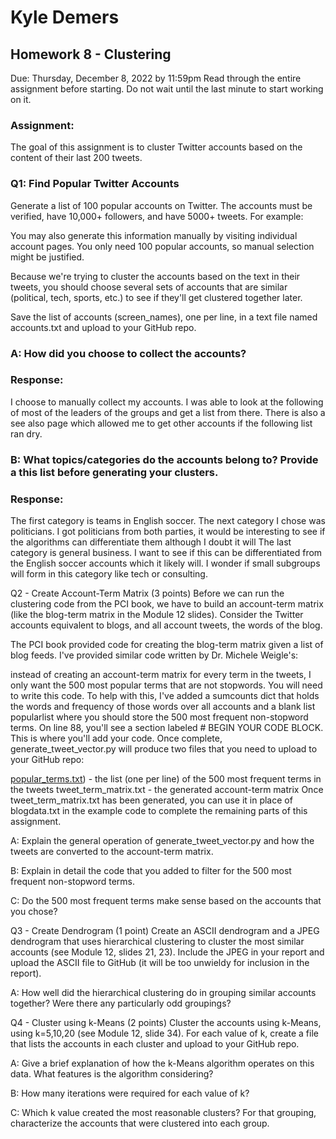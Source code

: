 # Kyle Demers
## Homework 8 - Clustering
Due: Thursday, December 8, 2022 by 11:59pm Read through the entire assignment before starting. Do not wait until the last minute to start working on it.

### Assignment:
The goal of this assignment is to cluster Twitter accounts based on the content of their last 200 tweets.

### Q1: Find Popular Twitter Accounts
Generate a list of 100 popular accounts on Twitter. The accounts must be verified, have 10,000+ followers, and have 5000+ tweets. For example:

You may also generate this information manually by visiting individual account pages. You only need 100 popular accounts, so manual selection might be justified.

Because we're trying to cluster the accounts based on the text in their tweets, you should choose several sets of accounts that are similar (political, tech, sports, etc.) to see if they'll get clustered together later.

Save the list of accounts (screen_names), one per line, in a text file named accounts.txt and upload to your GitHub repo.

### A: How did you choose to collect the accounts?

### Response: 

I choose to manually collect my accounts. I was able to look at the following of most of the leaders of the groups and get a list from there.
There is also a see also page which allowed me to get other accounts if the following list ran dry.

### B: What topics/categories do the accounts belong to? Provide a this list before generating your clusters.

### Response:

The first category is teams in English soccer. 
The next category I chose was politicians. I got politicians from both parties, it would be interesting to see if the algorithms can differentiate them although I doubt it will
The last category is general business. I want to see if this can be differentiated from the English soccer accounts which it likely will. I wonder if small subgroups will form in this category like tech or consulting.

Q2 - Create Account-Term Matrix (3 points)
Before we can run the clustering code from the PCI book, we have to build an account-term matrix (like the blog-term matrix in the Module 12 slides). Consider the Twitter accounts equivalent to blogs, and all account tweets, the words of the blog.

The PCI book provided code for creating the blog-term matrix given a list of blog feeds. I've provided similar code written by Dr. Michele Weigle's:

instead of creating an account-term matrix for every term in the tweets, I only want the 500 most popular terms that are not stopwords. You will need to write this code. To help with this, I've added a sumcounts dict that holds the words and frequency of those words over all accounts and a blank list popularlist where you should store the 500 most frequent non-stopword terms. On line 88, you'll see a section labeled # BEGIN YOUR CODE BLOCK. This is where you'll add your code.
Once complete, generate_tweet_vector.py will produce two files that you need to upload to your GitHub repo:

[popular_terms.txt](https://github.com/Kyle-Demers08/Data440/blob/main/HW8/popular_terms.txt)) - the list (one per line) of the 500 most frequent terms in the tweets
tweet_term_matrix.txt - the generated account-term matrix
Once tweet_term_matrix.txt has been generated, you can use it in place of blogdata.txt in the example code to complete the remaining parts of this assignment.

A: Explain the general operation of generate_tweet_vector.py and how the tweets are converted to the account-term matrix.

B: Explain in detail the code that you added to filter for the 500 most frequent non-stopword terms.

C: Do the 500 most frequent terms make sense based on the accounts that you chose?

Q3 - Create Dendrogram (1 point)
Create an ASCII dendrogram and a JPEG dendrogram that uses hierarchical clustering to cluster the most similar accounts (see Module 12, slides 21, 23). Include the JPEG in your report and upload the ASCII file to GitHub (it will be too unwieldy for inclusion in the report).

A: How well did the hierarchical clustering do in grouping similar accounts together? Were there any particularly odd groupings?

Q4 - Cluster using k-Means (2 points)
Cluster the accounts using k-Means, using k=5,10,20 (see Module 12, slide 34). For each value of k, create a file that lists the accounts in each cluster and upload to your GitHub repo.

A: Give a brief explanation of how the k-Means algorithm operates on this data. What features is the algorithm considering?

B: How many iterations were required for each value of k?

C: Which k value created the most reasonable clusters? For that grouping, characterize the accounts that were clustered into each group.
